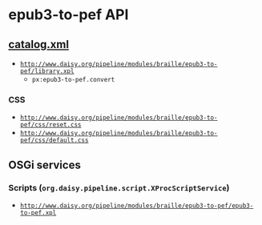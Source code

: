 # epub3-to-pef API

## <a href="resources/META-INF/catalog.xml" class="source">catalog.xml</a>

- <a href="resources/xml/xproc/library.xpl" class="apidoc">`http://www.daisy.org/pipeline/modules/braille/epub3-to-pef/library.xpl`</a>
  - `px:epub3-to-pef.convert`

### CSS

- [`http://www.daisy.org/pipeline/modules/braille/epub3-to-pef/css/reset.css`](resources/css/reset.css)
- [`http://www.daisy.org/pipeline/modules/braille/epub3-to-pef/css/default.css`](resources/css/default.css)

## OSGi services

### Scripts (`org.daisy.pipeline.script.XProcScriptService`)

- [`http://www.daisy.org/pipeline/modules/braille/epub3-to-pef/epub3-to-pef.xpl`](resources/xml/xproc/epub3-to-pef.xpl)


<link rev="dp2:doc" href="./"/>
<link rel="rdf:type" href="http://www.daisy.org/ns/pipeline/apidoc"/>
